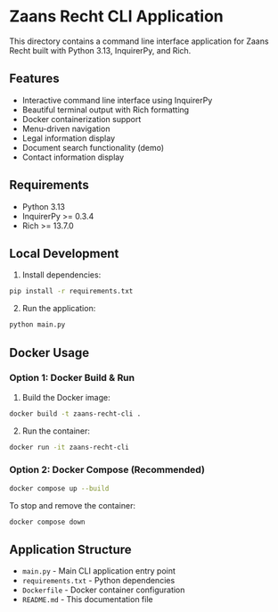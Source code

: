 # Zaans Recht CLI Application

This directory contains a command line interface application for Zaans Recht built with Python 3.13, InquirerPy, and Rich.

## Features

- Interactive command line interface using InquirerPy
- Beautiful terminal output with Rich formatting
- Docker containerization support
- Menu-driven navigation
- Legal information display
- Document search functionality (demo)
- Contact information display

## Requirements

- Python 3.13
- InquirerPy >= 0.3.4
- Rich >= 13.7.0

## Local Development

1. Install dependencies:
```bash
pip install -r requirements.txt
```

2. Run the application:
```bash
python main.py
```

## Docker Usage

### Option 1: Docker Build & Run
1. Build the Docker image:
```bash
docker build -t zaans-recht-cli .
```

2. Run the container:
```bash
docker run -it zaans-recht-cli
```

### Option 2: Docker Compose (Recommended)
```bash
docker compose up --build
```

To stop and remove the container:
```bash
docker compose down
```

## Application Structure

- `main.py` - Main CLI application entry point
- `requirements.txt` - Python dependencies
- `Dockerfile` - Docker container configuration
- `README.md` - This documentation file